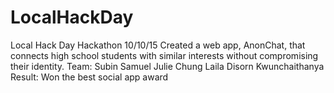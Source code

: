 # LocalHackDay
Local Hack Day Hackathon 10/10/15
Created a web app, AnonChat, that connects high school students with similar interests without compromising their identity.
Team:
Subin Samuel 
Julie Chung
Laila
Disorn Kwunchaithanya
Result: Won the best social app award
